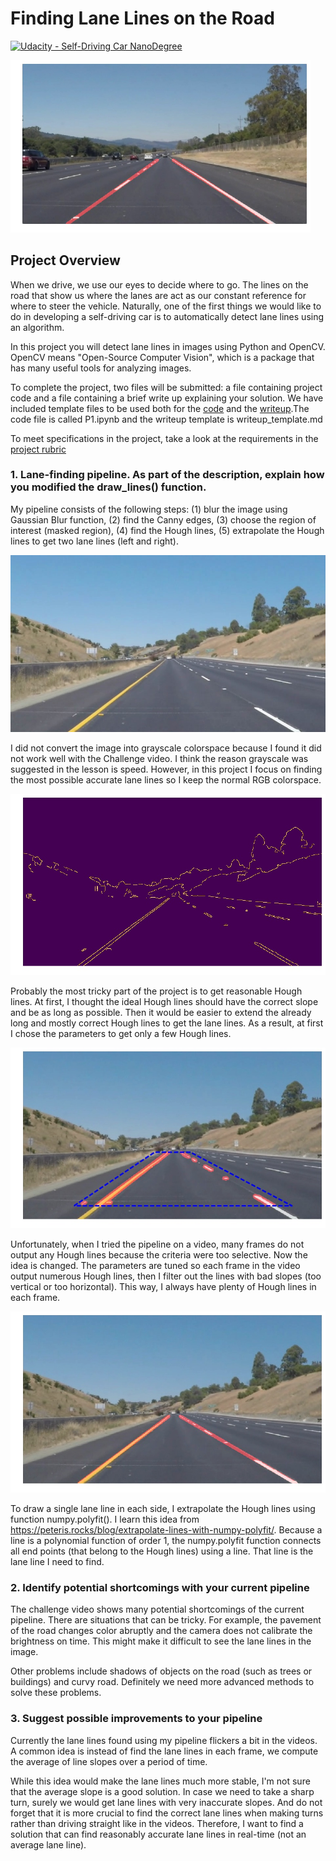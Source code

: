# **Finding Lane Lines on the Road**
[![Udacity - Self-Driving Car NanoDegree](https://s3.amazonaws.com/udacity-sdc/github/shield-carnd.svg)](http://www.udacity.com/drive)

<img src="test_images_output/solidWhiteRight.jpg" width="480" alt="Combined Image" />

Project Overview
---

When we drive, we use our eyes to decide where to go.  The lines on the road that show us where the lanes are act as our constant reference for where to steer the vehicle.  Naturally, one of the first things we would like to do in developing a self-driving car is to automatically detect lane lines using an algorithm.

In this project you will detect lane lines in images using Python and OpenCV.  OpenCV means "Open-Source Computer Vision", which is a package that has many useful tools for analyzing images.

To complete the project, two files will be submitted: a file containing project code and a file containing a brief write up explaining your solution. We have included template files to be used both for the [code](https://github.com/udacity/CarND-LaneLines-P1/blob/master/P1.ipynb) and the [writeup](https://github.com/udacity/CarND-LaneLines-P1/blob/master/writeup_template.md).The code file is called P1.ipynb and the writeup template is writeup_template.md

To meet specifications in the project, take a look at the requirements in the [project rubric](https://review.udacity.com/#!/rubrics/322/view)

[//]: # (Image References)

[image1]: ./examples/grayscale.jpg "Grayscale"

### 1. Lane-finding pipeline. As part of the description, explain how you modified the draw_lines() function.

My pipeline consists of the following steps: (1) blur the image using Gaussian Blur function, (2) find the Canny edges, (3) choose the region of interest (masked region), (4) find the Hough lines, (5) extrapolate the Hough lines to get two lane lines (left and right).

<!--
[original image](./test_images/whiteCarLaneSwitch.jpg)
-->

<img src="./test_images/whiteCarLaneSwitch.jpg" alt="original image" style="width: 720px;"/>

I did not convert the image into grayscale colorspace because I found it did not work well with the Challenge video. I think the reason grayscale was suggested in the lesson is speed. However, in this project I focus on finding the most possible accurate lane lines so I keep the normal RGB colorspace.

![Canny edges](./test_images_output/whiteCarLaneSwitch_canny.jpg)

Probably the most tricky part of the project is to get reasonable Hough lines. At first, I thought the ideal Hough lines should have the correct slope and be as long as possible. Then it would be easier to extend the already long and mostly correct Hough lines to get the lane lines. As a result, at first I chose the parameters to get only a few Hough lines.

![Hough lines](./test_images_output/whiteCarLaneSwitch_hough.jpg)

Unfortunately, when I tried the pipeline on a video, many frames do not output any Hough lines because the criteria were too selective. Now the idea is changed. The parameters are tuned so each frame in the video output numerous Hough lines, then I filter out the lines with bad slopes (too vertical or too horizontal). This way, I always have plenty of Hough lines in each frame.

![Extrapolated lines](./test_images_output/whiteCarLaneSwitch.jpg)

To draw a single lane line in each side, I extrapolate the Hough lines using function numpy.polyfit(). I learn this idea from https://peteris.rocks/blog/extrapolate-lines-with-numpy-polyfit/. Because a line is a polynomial function of order 1, the numpy.polyfit function connects all end points (that belong to the Hough lines) using a line. That line is the lane line I need to find.



### 2. Identify potential shortcomings with your current pipeline

The challenge video shows many potential shortcomings of the current pipeline. There are situations that can be tricky. For example, the pavement of the road changes color abruptly and the camera does not calibrate the brightness on time. This might make it difficult to see the lane lines in the image.

Other problems include shadows of objects on the road (such as trees or buildings) and curvy road. Definitely we need more advanced methods to solve these problems.


### 3. Suggest possible improvements to your pipeline

Currently the lane lines found using my pipeline flickers a bit in the videos. A common idea is instead of find the lane lines in each frame, we compute the average of line slopes over a period of time.

While this idea would make the lane lines much more stable, I'm not sure that the average slope is a good solution. In case we need to take a sharp turn, surely we would get lane lines with very inaccurate slopes. And do not forget that it is more crucial to find the correct lane lines when making turns rather than driving straight like in the videos. Therefore, I want to find a solution that can find reasonably accurate lane lines in real-time (not an average lane line).
